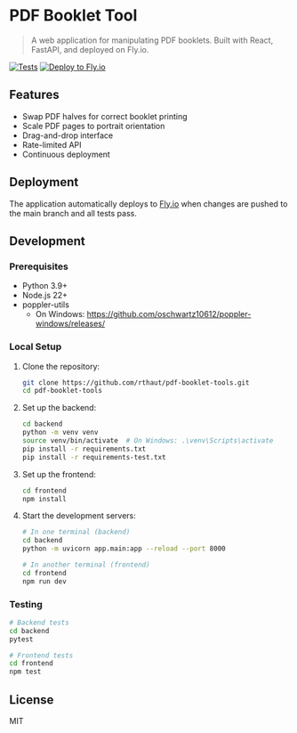 # PDF Booklet Tool

> A web application for manipulating PDF booklets. Built with React, FastAPI, and deployed on Fly.io.

[![Tests](https://github.com/rthaut/pdf-booklet-tools/actions/workflows/tests.yml/badge.svg)](https://github.com/rthaut/pdf-booklet-tools/actions/workflows/tests.yml)
[![Deploy to Fly.io](https://github.com/rthaut/pdf-booklet-tools/actions/workflows/fly.yml/badge.svg)](https://github.com/rthaut/pdf-booklet-tools/actions/workflows/fly.yml)

## Features

- Swap PDF halves for correct booklet printing
- Scale PDF pages to portrait orientation
- Drag-and-drop interface
- Rate-limited API
- Continuous deployment

## Deployment

The application automatically deploys to [Fly.io](https://fly.io/) when changes are pushed to the main branch and all tests pass.

## Development

### Prerequisites

- Python 3.9+
- Node.js 22+
- poppler-utils
  - On Windows: <https://github.com/oschwartz10612/poppler-windows/releases/>

### Local Setup

1. Clone the repository:

    ```bash
    git clone https://github.com/rthaut/pdf-booklet-tools.git
    cd pdf-booklet-tools
    ```

1. Set up the backend:

    ```bash
    cd backend
    python -m venv venv
    source venv/bin/activate  # On Windows: .\venv\Scripts\activate
    pip install -r requirements.txt
    pip install -r requirements-test.txt
    ```

1. Set up the frontend:

    ```bash
    cd frontend
    npm install
    ```

1. Start the development servers:

    ```bash
    # In one terminal (backend)
    cd backend
    python -m uvicorn app.main:app --reload --port 8000

    # In another terminal (frontend)
    cd frontend
    npm run dev
    ```

### Testing

```bash
# Backend tests
cd backend
pytest

# Frontend tests
cd frontend
npm test
```

## License

MIT
